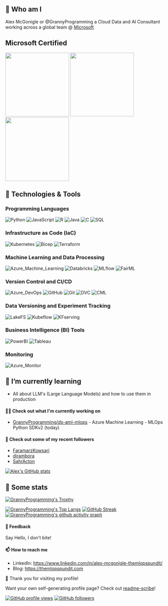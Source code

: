 ## 👋 Who am I

Alex McGonigle or @GrannyProgramming a Cloud Data and AI Consultant working across a global team @ [Microsoft](https://github.com/Microsoft)

## Microsoft Certified

[<img src="https://images.credly.com/images/61f56aa4-16fd-403c-90bc-1d90dba1fa99/image.png" width="200">](https://www.credly.com/users/alex-mcgonigle/badges)
[<img src="https://images.credly.com/size/680x680/images/61f56aa4-16fd-403c-90bc-1d90dba1fa99/image.png" width="200">](https://www.credly.com/users/alex-mcgonigle/badges)
[<img src="https://images.credly.com/size/680x680/images/619f60f8-4f63-4772-910e-dc31c6f2f7e8/image.png" width="200">](https://www.credly.com/users/alex-mcgonigle/badges)

## 🔧 Technologies & Tools

### Programming Languages
![Python](https://img.shields.io/badge/-Python-333333?style=flat&logo=python) ![JavaScript](https://img.shields.io/badge/-JavaScript-333333?style=flat&logo=javascript) ![R](https://img.shields.io/badge/-R-333333?style=flat&logo=r) ![Java](https://img.shields.io/badge/-Java-333333?style=flat&logo=java) ![C](https://img.shields.io/badge/-C-333333?style=flat&logo=c) ![SQL](https://img.shields.io/badge/-SQL-333333?style=flat&logo=mysql) 

### Infrastructure as Code (IaC)
![Kubernetes](https://img.shields.io/badge/-Kubernetes-333333?style=flat&logo=kubernetes) ![Bicep](https://img.shields.io/badge/-Bicep-333333?style=flat&logo=Bicep) ![Terraform](https://img.shields.io/badge/-Terraform-333333?style=flat&logo=terraform)

### Machine Learning and Data Processing
![Azure_Machine_Learning](https://img.shields.io/badge/-AzureML-333333?style=flat&logo=azuredevops) ![Databricks](https://img.shields.io/badge/-Databricks-333333?style=flat&logo=databricks) ![MLflow](https://img.shields.io/badge/-MLflow-333333?style=flat&logo=mlflow) ![FairML](https://img.shields.io/badge/-FairML-333333?style=flat)

### Version Control and CI/CD
![Azure_DevOps](https://img.shields.io/badge/-Azure%20DevOps-333333?style=flat&logo=azuredevops) ![GitHub](https://img.shields.io/badge/-GitHub-333333?style=flat&logo=github) ![Git](https://img.shields.io/badge/-Git-333333?style=flat&logo=git) ![DVC](https://img.shields.io/badge/-DVC-333333?style=flat) ![CML](https://img.shields.io/badge/-CML-333333?style=flat)

### Data Versioning and Experiment Tracking
![LakeFS](https://img.shields.io/badge/-LakeFS-333333?style=flat) ![Kubeflow](https://img.shields.io/badge/-Kubeflow-333333?style=flat&logo=kubeflow) ![KFserving](https://img.shields.io/badge/-KFserving-333333?style=flat)

### Business Intelligence (BI) Tools
![PowerBI](https://img.shields.io/badge/-PowerBI-333333?style=flat&logo=powerbi) ![Tableau](https://img.shields.io/badge/-Tableau-333333?style=flat&logo=tableau)

### Monitoring
![Azure_Monitor](https://img.shields.io/badge/-Azure%20Monitor-333333?style=flat&logo=azuredevops)

## 🌱 I’m currently learning 

- All about LLM's (Large Language Models) and how to use them in production
#### 👨‍💻 Check out what I'm currently working on


- [GrannyProgramming/ds-aml-mlops](https://github.com/GrannyProgramming/ds-aml-mlops) - Azure Machine Learning - MLOps Python SDKv2 (today)

#### 👯 Check out some of my recent followers

- [FaramarzKowsari](https://github.com/FaramarzKowsari)
- [dirambora](https://github.com/dirambora)
- [SahrActon](https://github.com/SahrActon)

[![Alex's GitHub stats](https://github-readme-stats.vercel.app/api?username=GrannyProgramming&count_private=true&theme=dark&show_icons=true)](https://github.com/GrannyProgramming)

## 🧮 Some stats

[![GrannyProgramming's Trophy](https://github-profile-trophy.vercel.app/?username=GrannyProgramming&theme=onedark)](https://github.com/GrannyProgramming)

[![GrannyProgramming's Top Langs](https://github-readme-stats.vercel.app/api/top-langs/?username=GrannyProgramming&langs_count=10&theme=dark&layout=compact)](https://github.com/GrannyProgramming)
[![GitHub Streak](https://github-readme-streak-stats.herokuapp.com/?user=GrannyProgramming&theme=dark)](https://git.io/streak-stats)
[![GrannyProgramming's github activity graph](https://activity-graph.herokuapp.com/graph?username=GrannyProgramming&theme=github)](https://github.com/GrannyProgramming)



#### 💬 Feedback
Say Hello, I don't bite!

#### 📫 How to reach me

- LinkedIn: https://www.linkedin.com/in/alex-mcgonigle-themlopspundit/ 
- Blog: https://themlopspundit.com

🙌 Thank you for visiting my profile!

Want your own self-generating profile page? Check out [readme-scribe](https://github.com/muesli/readme-scribe)!

[![GitHub profile views](https://komarev.com/ghpvc/?username=GrannyProgramming&logo=github&style=flat-square)](https://github.com/GrannyProgramming)
[![GitHub followers](https://img.shields.io/github/followers/GrannyProgramming?logo=github&style=flat-square)](https://github.com/GrannyProgramming)


